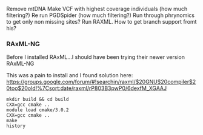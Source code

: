 Remove mtDNA
Make VCF with highest coverage individuals (how much filtering?)
Re run PGDSpider (how much filtering?)
Run through phrynomics to get only non missing sites?
Run RAXML. How to get branch support fromt his?


### RAxML-NG

Before I installed RAxML...I should have been trying their newer version RAxML-NG

This was a pain to install and I found solution here:
https://groups.google.com/forum/#!searchin/raxml/$20GNU$20compiler$20too$20old!%7Csort:date/raxml/rP803B3pwP0/6dexfM_XGAAJ

```
mkdir build && cd build
CXX=gcc cmake ..
module load cmake/3.0.2
CXX=gcc cmake ..
make
history
```
